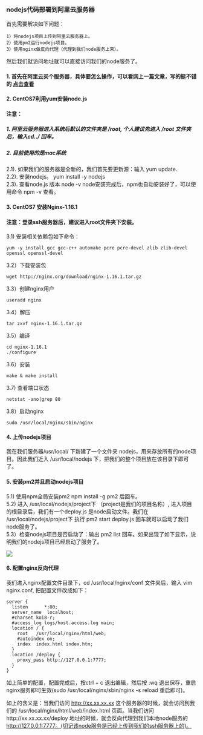 ### nodejs代码部署到阿里云服务器

  首先需要解决如下问题：
```
1）将nodejs项目上传到阿里云服务器上。
2）使用pm2运行nodejs项目。
3）使用nginx做反向代理（代理到我们node服务上来）。
```
  然后我们就访问地址就可以直接访问我们的node服务了。

#### 1. 首先在阿里云买个服务器，具体要怎么操作，可以看网上一篇文章，写的挺不错的 <a href="https://blog.csdn.net/Kevinblant/article/details/103168451">点击查看</a> 

#### 2. CentOS7利用yum安装node.js

#### 注意：
##### 1. 阿里云服务器进入系统后默认的文件夹是 /root, 个人建议先进入 /root 文件夹后，输入cd../ 回车。
##### 2. 目前使用的是mac系统

  2.1). 如果我们的服务器是全新的，我们首先要更新源：输入 yum update. <br/>
  2.2). 安装nodejs。 yum install -y nodejs <br/>
  2.3). 查看node.js 版本  node -v  node安装完成后，npm也自动安装好了，可以使用命令 npm -v 查看。 <br/>

#### 3. CentOS7 安装Nginx-1.16.1

#### 注意：登录ssh服务器后，建议进入root文件夹下安装。

  3.1) 安装相关依赖包如下命令：
```
yum -y install gcc gcc-c++ automake pcre pcre-devel zlib zlib-devel openssl openssl-devel
```
  3.2）下载安装包
```
wget http://nginx.org/download/nginx-1.16.1.tar.gz
```
  3.3）创建nginx用户
```
useradd nginx
```
  3.4）解压
```
tar zxvf nginx-1.16.1.tar.gz
```
  3.5）编译
```
cd nginx-1.16.1
./configure
```
  3.6）安装
```
make & make install
```
  3.7) 查看端口状态
```
netstat -ano|grep 80
```
  3.8）启动nginx
```
sudo /usr/local/nginx/sbin/nginx
```
#### 4. 上传nodejs项目

  我在我们服务器/usr/local/ 下新建了一个文件夹 nodejs，用来存放所有的node项目。因此我们近入 /usr/local/nodejs 下，把我们的整个项目放在该目录下即可了。

#### 5. 安装pm2并且启动nodejs项目

  5.1) 使用npm全局安装pm2  npm install -g pm2 后回车。<br/>
  5.2) 进入 /usr/local/nodejs/project下 （project是我们的项目名称）, 进入项目的根目录后，我们有一个deploy.js 是node启动文件。我们在
/usr/local/nodejs/project下 执行 pm2 start deploy.js 回车就可以启动了我们node服务了。<br/>
  5.3）检查nodejs项目是否启动了：输出 pm2 list 回车。如果出现了如下显示，说明我们的nodejs项目已经启动了服务了。<br/>

<img src="https://raw.githubusercontent.com/tugenhua0707/react-collection/master/images/50.jpg" /> <br />

#### 6. 配置nginx反向代理

  我们进入nginx配置文件目录下，cd /usr/local/nginx/conf 文件夹后，输入 vim nginx.conf, 把配置文件改成如下：
```
server {
  listen      *:80;
  server_name  localhost;
  #charset koi8-r;
  #access_log logs/host.access.log main;
  location / {
    root   /usr/local/nginx/html/web;
    #autoindex on;
    index  index.html index.htm;
  }
  location /deploy {
    proxy_pass http://127.0.0.1:7777;
  }
}
```
  如上简单的配置，配置完成后，按ctrl + c 退出编辑，然后按 :wq 退出保存，重启nginx服务即可生效(sudo /usr/local/nginx/sbin/nginx -s reload 重启即可)。

  如上的含义是：当我们访问 http://xx.xx.xx.xx 这个服务器的时候，就会访问到我们的 /usr/local/nginx/html/web/index.html 页面。当我们访问http://xx.xx.xx.xx/deploy 地址的时候，就会反向代理到我们本地node服务的  http://127.0.0.1:7777。(切记该node服务是已经上传到我们的ssh服务器上的)。




